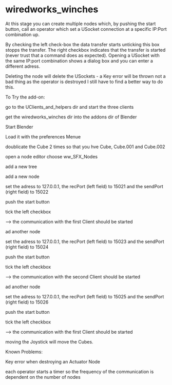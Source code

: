 # wiredworks_winches

At this stage you can create multiple nodes which, by pushing the start button,
call an operator which set a USocket connection at a specific IP:Port combination up.

By checking the left check-box the data transfer starts unticking this box stopps the 
transfer. The right checkbox indicates that the transfer is started (never trust that
a command does as expected). Opening a USocket with the same IP:port combination shows
a dialog box and you can enter a different adress.

Deleting the node will delete the USockets - a Key error will be thrown not a bad thing
as the operator is destroyed I still have to find a better way to do this.

To Try the add-on:

go to the UClients_and_helpers dir and start the three clients

get the wiredworks_winches dir into the addons dir of Blender

Start Blender

Load it with the preferences Menue

doublicate the Cube 2 times so that you hve Cube, Cube.001 and Cube.002

open a node editor choose ww_SFX_Nodes

add a new tree

add a new node

set the adress to 127.0.0.1, the recPort (left field) to 15021 and the sendPort (right field) to 15022

push the start button

tick the left checkbox

--> the communication with the first Client should be started

ad another node

set the adress to 127.0.0.1, the recPort (left field) to 15023 and the sendPort (right field) to 15024

push the start button

tick the left checkbox

--> the communication with the second Client should be started

ad another node

set the adress to 127.0.0.1, the recPort (left field) to 15025 and the sendPort (right field) to 15026

push the start button

tick the left checkbox

--> the communication with the first Client should be started

moving the Joystick will move the Cubes.

Known Problems:

  Key error when destroying an Actuator Node
  
  each operator starts a timer so the frequency of the communication is dependent on the number of nodes
  
  




